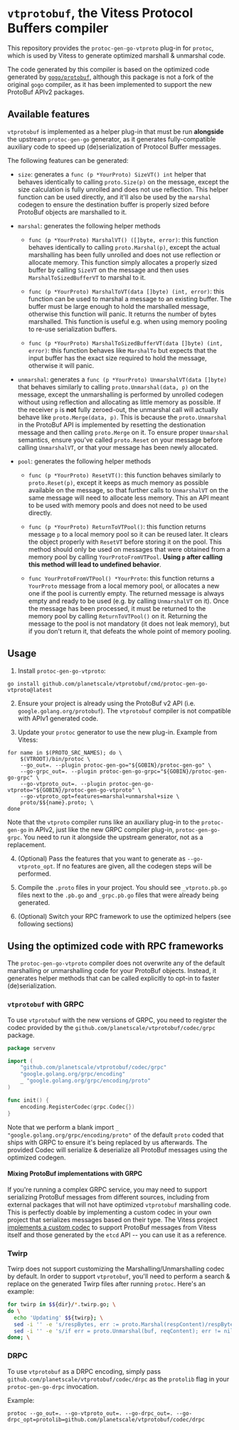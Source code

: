 # `vtprotobuf`, the Vitess Protocol Buffers compiler

This repository provides the `protoc-gen-go-vtproto` plug-in for `protoc`, which is used by Vitess to generate optimized marshall & unmarshal code.

The code generated by this compiler is based on the optimized code generated by [`gogo/protobuf`](https://github.com/gogo/protobuf), although this package is not a fork of the original `gogo` compiler, as it has been implemented to support the new ProtoBuf APIv2 packages.

## Available features

`vtprotobuf` is implemented as a helper plug-in that must be run **alongside** the upstream `protoc-gen-go` generator, as it generates fully-compatible auxiliary code to speed up (de)serialization of Protocol Buffer messages.

The following features can be generated:

- `size`: generates a `func (p *YourProto) SizeVT() int` helper that behaves identically to calling `proto.Size(p)` on the message, except the size calculation is fully unrolled and does not use reflection. This helper function can be used directly, and it'll also be used by the `marshal` codegen to ensure the destination buffer is properly sized before ProtoBuf objects are marshalled to it.

- `marshal`: generates the following helper methods

    - `func (p *YourProto) MarshalVT() ([]byte, error)`: this function behaves identically to calling `proto.Marshal(p)`, except the actual marshalling has been fully unrolled and does not use reflection or allocate memory. This function simply allocates a properly sized buffer by calling `SizeVT` on the message and then uses `MarshalToSizedBufferVT` to marshal to it.

    - `func (p *YourProto) MarshalToVT(data []byte) (int, error)`: this function can be used to marshal a message to an existing buffer. The buffer must be large enough to hold the marshalled message, otherwise this function will panic. It returns the number of bytes marshalled. This function is useful e.g. when using memory pooling to re-use serialization buffers.

    - `func (p *YourProto) MarshalToSizedBufferVT(data []byte) (int, error)`: this function behaves like `MarshalTo` but expects that the input buffer has the exact size required to hold the message, otherwise it will panic.

- `unmarshal`: generates a `func (p *YourProto) UnmarshalVT(data []byte)` that behaves similarly to calling `proto.Unmarshal(data, p)` on the message, except the unmarshalling is performed by unrolled codegen without using reflection and allocating as little memory as possible. If the receiver `p` is **not** fully zeroed-out, the unmarshal call will actually behave like `proto.Merge(data, p)`. This is because the `proto.Unmarshal` in the ProtoBuf API is implemented by resetting the destionation message and then calling `proto.Merge` on it. To ensure proper `Unmarshal` semantics, ensure you've called `proto.Reset` on your message before calling `UnmarshalVT`, or that your message has been newly allocated.

- `pool`: generates the following helper methods

    - `func (p *YourProto) ResetVT()`: this function behaves similarly to `proto.Reset(p)`, except it keeps as much memory as possible available on the message, so that further calls to `UnmarshalVT` on the same message will need to allocate less memory. This an API meant to be used with memory pools and does not need to be used directly.

    - `func (p *YourProto) ReturnToVTPool()`: this function returns message `p` to a local memory pool so it can be reused later. It clears the object properly with `ResetVT` before storing it on the pool. This method should only be used on messages that were obtained from a memory pool by calling `YourProtoFromVTPool`. **Using `p` after calling this method will lead to undefined behavior**.

    - `func YourProtoFromVTPool() *YourProto`: this function returns a `YourProto` message from a local memory pool, or allocates a new one if the pool is currently empty. The returned message is always empty and ready to be used (e.g. by calling `UnmarshalVT` on it). Once the message has been processed, it must be returned to the memory pool by calling `ReturnToVTPool()` on it. Returning the message to the pool is not mandatory (it does not leak memory), but if you don't return it, that defeats the whole point of memory pooling.

## Usage

1. Install `protoc-gen-go-vtproto`:

```
go install github.com/planetscale/vtprotobuf/cmd/protoc-gen-go-vtproto@latest
```

2. Ensure your project is already using the ProtoBuf v2 API (i.e. `google.golang.org/protobuf`). The `vtprotobuf` compiler is not compatible with APIv1 generated code.

2. Update your `protoc` generator to use the new plug-in. Example from Vitess:

```
for name in $(PROTO_SRC_NAMES); do \
    $(VTROOT)/bin/protoc \
    --go_out=. --plugin protoc-gen-go="${GOBIN}/protoc-gen-go" \
    --go-grpc_out=. --plugin protoc-gen-go-grpc="${GOBIN}/protoc-gen-go-grpc" \
    --go-vtproto_out=. --plugin protoc-gen-go-vtproto="${GOBIN}/protoc-gen-go-vtproto" \
    --go-vtproto_opt=features=marshal+unmarshal+size \
    proto/$${name}.proto; \
done
```

Note that the `vtproto` compiler runs like an auxiliary plug-in to the `protoc-gen-go` in APIv2, just like the new GRPC compiler plug-in, `protoc-gen-go-grpc`. You need to run it alongside the upstream generator, not as a replacement.

4. (Optional) Pass the features that you want to generate as `--go-vtproto_opt`. If no features are given, all the codegen steps will be performed.

5. Compile the `.proto` files in your project. You should see `_vtproto.pb.go` files next to the `.pb.go` and `_grpc.pb.go` files that were already being generated.

6. (Optional) Switch your RPC framework to use the optimized helpers (see following sections)

## Using the optimized code with RPC frameworks

The `protoc-gen-go-vtproto` compiler does not overwrite any of the default marshalling or unmarshalling code for your ProtoBuf objects. Instead, it generates helper methods that can be called explicitly to opt-in to faster (de)serialization.

### `vtprotobuf` with GRPC

To use `vtprotobuf` with the new versions of GRPC, you need to register the codec provided by the `github.com/planetscale/vtprotobuf/codec/grpc` package.

```go
package servenv

import (
    "github.com/planetscale/vtprotobuf/codec/grpc"
	"google.golang.org/grpc/encoding"
	_ "google.golang.org/grpc/encoding/proto"
)

func init() {
	encoding.RegisterCodec(grpc.Codec{})
}

```

Note that we perform a blank import `_ "google.golang.org/grpc/encoding/proto"` of the default `proto` coded that ships with GRPC to ensure it's being replaced by us afterwards. The provided Codec will serialize & deserialize all ProtoBuf messages using the optimized codegen.

#### Mixing ProtoBuf implementations with GRPC

If you're running a complex GRPC service, you may need to support serializing ProtoBuf messages from different sources, including from external packages that will not have optimized `vtprotobuf` marshalling code. This is perfectly doable by implementing a custom codec in your own project that serializes messages based on their type. The Vitess project [implements a custom codec](https://github.com/vitessio/vitess/blob/main/go/vt/servenv/grpc_codec.go) to support ProtoBuf messages from Vitess itself and those generated by the `etcd` API -- you can use it as a reference.

### Twirp

Twirp does not support customizing the Marshalling/Unmarshalling codec by default. In order to support `vtprotobuf`, you'll need to perform a search & replace on the generated Twirp files after running `protoc`. Here's an example:

```sh
for twirp in $${dir}/*.twirp.go; \
do \
  echo 'Updating' $${twirp}; \
  sed -i '' -e 's/respBytes, err := proto.Marshal(respContent)/respBytes, err := respContent.MarshalVT()/g' $${twirp}; \
  sed -i '' -e 's/if err = proto.Unmarshal(buf, reqContent); err != nil {/if err = reqContent.UnmarshalVT(buf); err != nil {/g' $${twirp}; \
done; \
```

### DRPC

To use `vtprotobuf` as a DRPC encoding, simply pass `github.com/planetscale/vtprotobuf/codec/drpc` as the `protolib` flag in your `protoc-gen-go-drpc` invocation.

Example:

```
protoc --go_out=. --go-vtproto_out=. --go-drpc_out=. --go-drpc_opt=protolib=github.com/planetscale/vtprotobuf/codec/drpc
```

